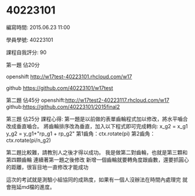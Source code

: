 # 40223101

編寫時間: 2015.06.23 11:00

學員學號: 40223101

課程自我評分: 90




第一題  佔20分

openshift  http://w17test-40223101.rhcloud.com/w17

github      https://github.com/40223101/w17test



第二題 佔45分
openshift:http://w17test2-40223117.rhcloud.com/w17
github:https://github.com/40223101/2015final2



第三題 佔25分
課程心得:
第一題是以前做的表單齒輪程式加以修改，將水平嚙合改成垂直嚙合。
將齒輪排序改為垂直，加入以下程式即可完成轉向:
x_g2 = x_g1
y_g2 = y_g1+"rp_g1 + rp_g2"
第1齒角：ctx.rotate(pi)
第2齒角：ctx.rotate(pi/n_g2)

第二題比較難，請教別人之後才得以成功。
我是做第二對齒輪，也就是第三顆和第四顆齒輪
連續著第一題之後修改
新增一個齒輪就要轉角度跟齒數，還要抓圓心的距離，很盲目地一直修改才能成功

這次的考試就是測驗小組協同的成熟度，如果有一個人沒辦法在時間內處理完
就會拖延md檔的進度。